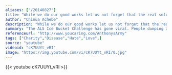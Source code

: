 ```yaml
---
aliases: ["/20140827"]
title: "While we do our good works let us not forget that the real solution lies in a world in which charity will have become unnecessary."
author: "Chinua Achebe"
description: "While we do our good works let us not forget that the real solution lies in a world in which charity will have become unnecessary. - Chinua Achebe quotes from GetInspired365.com"
summary: "The ALS Ice Bucket Challenge has gone viral. People dumping a bucket of ice over their heads has conquered Facebook. However, there are some who are not convinced by this charity craze and people's motivation for doing it. This video answers those doubters."
referenceurl: "http://www.youcaring.com/AnthonysArmy"
tags: ["Charity","Disease","Hate","Love",]
source: "youtube"
videoid: "cK7UUYt_vRI"
image: "https://img.youtube.com/vi/cK7UUYt_vRI/0.jpg"
---
```


{{< youtube cK7UUYt_vRI >}}
